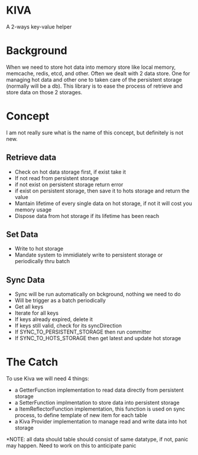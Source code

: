 # KIVA
A 2-ways key-value helper
 
# Background
When we need to store hot data into memory store like local memory, memcache, redis, etcd, and other. Often we dealt with 2 data store. One for managing hot data and other one to taken care of the persistent storage (normally will be a db). This library is to ease the process of retrieve and store data on those 2 storages. 

# Concept
I am not really sure what is the name of this concept, but definitely is not new. 

## Retrieve data
- Check on hot data storage first, if exist take it
- If not read from persistent storage
- if not exist on persistent storage return error
- if exist on persistent storage, then save it to hots storage and return the value
- Mantain lifetime of every single data on hot storage, if not it will cost you memory usage
- Dispose data from hot storage if its lifetime has been reach

## Set Data
- Write to hot storage
- Mandate system to immidiately write to persistent storage or periodically thru batch

## Sync Data
- Sync will be run automatically on bckground, nothing we need to do
- Will be trigger as a batch periodically
- Get all keys
- Iterate for all keys
- If keys already expired, delete it
- If keys still valid, check for its syncDirection
- If SYNC_TO_PERSISTENT_STORAGE then run committer
- If SYNC_TO_HOTS_STORAGE then get latest and update hot storage

# The Catch
To use Kiva we will need 4 things:
- a GetterFunction implementation to read data directly from persistent storage
- a SetterFunction implmentation to store data into persistent storage
- a ItemReflectorFunction implementation, this function is used on sync process, to define template of new item for each table
- a Kiva Provider implementation to manage read and write data into hot storage

*NOTE: all data should table should consist of same datatype, if not, panic may happen. Need to work on this to anticipate panic